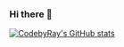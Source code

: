 ### Hi there 👋

[![CodebyRay's GitHub stats](https://github-readme-stats.vercel.app/api?username=codebyray)](https://github.com/anuraghazra/github-readme-stats)

<!--
**codebyray/codebyray** is a ✨ _special_ ✨ repository because its `README.md` (this file) appears on your GitHub profile.

Here are some ideas to get you started:

- 🔭 I’m currently working on ...
- 🌱 I’m currently learning ...
- 👯 I’m looking to collaborate on ...
- 🤔 I’m looking for help with ...
- 💬 Ask me about ...
- 📫 How to reach me: ...
- 😄 Pronouns: ...
- ⚡ Fun fact: ...
-->
